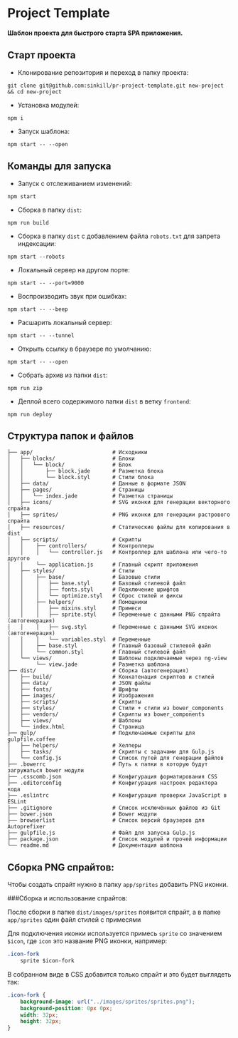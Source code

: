 # Project Template
**Шаблон проекта для быстрого старта SPA приложения.**

## Старт проекта

* Клонирование репозитория и переход в папку проекта:

```
git clone git@github.com:sinkill/pr-project-template.git new-project && cd new-project
```

* Установка модулей:

```
npm i
```

* Запуск шаблона:

```
npm start -- --open
```

## Команды для запуска

* Запуск с отслеживанием изменений:

```
npm start
```

* Сборка в папку `dist`:

```
npm run build
```

* Сборка в папку `dist` с добавлением файла `robots.txt` для запрета индексации:

```
npm start --robots
```

* Локальный сервер на другом порте:

```
npm start -- --port=9000
```

* Воспроизводить звук при ошибках:

```
npm start -- --beep
```

* Расшарить локальный сервер:

```
npm start -- --tunnel
```

* Открыть ссылку в браузере по умолчанию:

```
npm start -- --open
```

* Собрать архив из папки `dist`:

```
npm run zip
```

* Деплой всего содержимого папки `dist` в ветку `frontend`:

```
npm run deploy
```

## Структура папок и файлов

```
├── app/                         # Исходники
│   ├── blocks/                  # Блоки
│   │   └── block/               # Блок
│   │       ├── block.jade       # Разметка блока
│   │       └── block.styl       # Стили блока
│   ├── data/                    # Данные в формате JSON
│   ├── pages/                   # Страницы
│   │   └── index.jade           # Разметка страницы
│   ├── icons/                   # SVG иконки для генерации векторного спрайта
│   ├── sprites/                 # PNG иконки для генерации растрового спрайта
│   ├── resources/               # Статические файлы для копирования в dist
│   ├── scripts/                 # Скрипты
│   │    ├── controllers/        # Контроллеры
│   │    │   └── controller.js   # Контроллер для шаблона или чего-то другого
│   │    └── application.js      # Главный скрипт приложения
│   ├── styles/                  # Стили
│   │    ├── base/               # Базовые стили
│   │    │   ├── base.styl       # Базовый стилевой файл
│   │    │   ├── fonts.styl      # Подключение шрифтов
│   │    │   └── optimize.styl   # Сброс стилей и фиксы
│   │    ├── helpers/            # Помощники
│   │    │   ├── mixins.styl     # Примеси
│   │    │   ├── sprite.styl     # Переменные с данными PNG спрайта (автогенерация)
│   │    │   ├── svg.styl        # Переменные с данными SVG иконок (автогенерация)
│   │    │   └── variables.styl  # Переменные
│   │    ├── base.styl           # Главный базовый стилевой файл
│   │    └── common.styl         # Главный стилевой файл
│   └── views/                   # Шаблоны подключаемые через ng-view 
│        └── view.jade           # Разметка шаблона
├── dist/                        # Сборка (автогенерация)
│   ├── build/                   # Конкатенация скриптов и стилей
│   ├── data/                    # JSON файлы
│   ├── fonts/                   # Шрифты
│   ├── images/                  # Изображения
│   ├── scripts/                 # Скрипты
│   ├── styles/                  # Стили + стили из bower_components 
│   ├── vendors/                 # Скрипты из bower_components
│   ├── views/                   # Шаблоны
│   └── index.html               # Страница
├── gulp/                        # Подключаемые скрипты для gulpfile.coffee
│   ├── helpers/                 # Хелперы
│   ├── tasks/                   # Скрипты с задачами для Gulp.js
│   └── config.js                # Список путей для генерации файлов
├── .bowerrc                     # Путь к папки в которую будут загружаться bower модули
├── .csscomb.json                # Конфигурация форматирования CSS
├── .editorconfig                # Конфигурация настроек редактора кода
├── .eslintrc                    # Конфигурация проверки JavaScript в ESLint
├── .gitignore                   # Список исключённых файлов из Git
├── bower.json                   # Bower модули
├── browserlist                  # Список версий браузеров для Autoprefixer
├── gulpfile.js                  # Файл для запуска Gulp.js
├── package.json                 # Список модулей и прочей информации
└── readme.md                    # Документация шаблона
```

## Сборка PNG спрайтов:
Чтобы создать спрайт нужно в папку `app/sprites` добавить PNG иконки.

###Сборка и использование спрайтов:

После сборки в папке `dist/images/sprites` появится спрайт, а в папке `app/sprites` один файл стилей с примесями

Для подключения иконки используется примесь `sprite` со значением `$icon`, где `icon` это название PNG иконки, например:
```css
.icon-fork
    sprite $icon-fork
```

В собранном виде в CSS добавится только спрайт и это будет выглядеть так:
```css
.icon-fork {
    background-image: url("../images/sprites/sprites.png");
    background-position: 0px 0px;
    width: 32px;
    height: 32px;
}
```